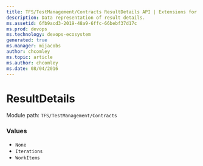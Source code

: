 ```yaml
---
title: TFS/TestManagement/Contracts ResultDetails API | Extensions for Azure DevOps Services
description: Data representation of result details.
ms.assetid: 6fb9acd3-2019-48a9-6ffc-66bebf37d17c
ms.prod: devops
ms.technology: devops-ecosystem
generated: true
ms.manager: mijacobs
author: chcomley
ms.topic: article
ms.author: chcomley
ms.date: 08/04/2016
---
```


# ResultDetails

Module path: `TFS/TestManagement/Contracts`

### Values

* `None` 
* `Iterations` 
* `WorkItems` 
